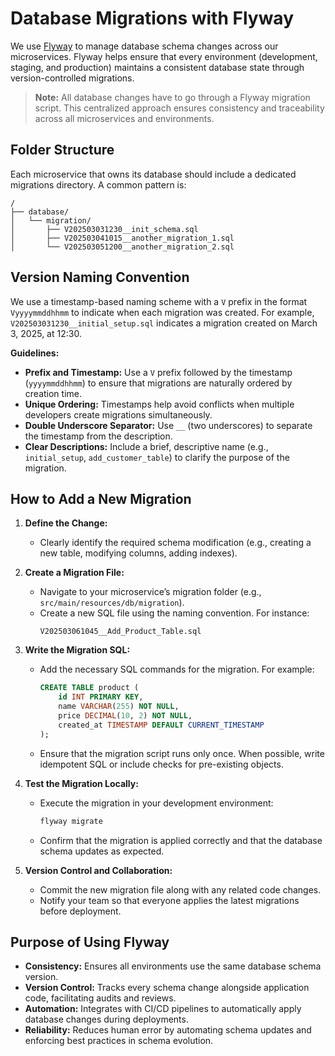 # Database Migrations with Flyway

We use [Flyway](https://flywaydb.org/documentation) to manage database schema changes across our microservices. Flyway helps ensure that every environment (development, staging, and production) maintains a consistent database state through version-controlled migrations.

>**Note:** All database changes have to go through a Flyway migration script. This centralized approach ensures consistency and traceability across all microservices and environments.

## Folder Structure

Each microservice that owns its database should include a dedicated migrations directory. A common pattern is:

```
/
├── database/
│   └── migration/
│       ├── V202503031230__init_schema.sql
│       ├── V202503041015__another_migration_1.sql
│       └── V202503051200__another_migration_2.sql
```

## Version Naming Convention

We use a timestamp-based naming scheme with a `V` prefix in the format `Vyyyymmddhhmm` to indicate when each migration was created. For example, `V202503031230__initial_setup.sql` indicates a migration created on March 3, 2025, at 12:30.

**Guidelines:**
- **Prefix and Timestamp:** Use a `V` prefix followed by the timestamp (`yyyymmddhhmm`) to ensure that migrations are naturally ordered by creation time.
- **Unique Ordering:** Timestamps help avoid conflicts when multiple developers create migrations simultaneously.
- **Double Underscore Separator:** Use `__` (two underscores) to separate the timestamp from the description.
- **Clear Descriptions:** Include a brief, descriptive name (e.g., `initial_setup`, `add_customer_table`) to clarify the purpose of the migration.

## How to Add a New Migration

1. **Define the Change:**
   - Clearly identify the required schema modification (e.g., creating a new table, modifying columns, adding indexes).

2. **Create a Migration File:**
   - Navigate to your microservice’s migration folder (e.g., `src/main/resources/db/migration`).
   - Create a new SQL file using the naming convention. For instance:
     ```
     V202503061045__Add_Product_Table.sql
     ```

3. **Write the Migration SQL:**
   - Add the necessary SQL commands for the migration. For example:
     ```sql
     CREATE TABLE product (
         id INT PRIMARY KEY,
         name VARCHAR(255) NOT NULL,
         price DECIMAL(10, 2) NOT NULL,
         created_at TIMESTAMP DEFAULT CURRENT_TIMESTAMP
     );
     ```
   - Ensure that the migration script runs only once. When possible, write idempotent SQL or include checks for pre-existing objects.

4. **Test the Migration Locally:**
   - Execute the migration in your development environment:
     ```bash
     flyway migrate
     ```
   - Confirm that the migration is applied correctly and that the database schema updates as expected.

5. **Version Control and Collaboration:**
   - Commit the new migration file along with any related code changes.
   - Notify your team so that everyone applies the latest migrations before deployment.

## Purpose of Using Flyway

- **Consistency:** Ensures all environments use the same database schema version.
- **Version Control:** Tracks every schema change alongside application code, facilitating audits and reviews.
- **Automation:** Integrates with CI/CD pipelines to automatically apply database changes during deployments.
- **Reliability:** Reduces human error by automating schema updates and enforcing best practices in schema evolution.



